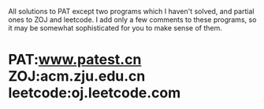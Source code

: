 All solutions to PAT except two programs which I haven't solved, and partial ones to ZOJ and leetcode. I add only a few comments to these programs, so it may be somewhat sophisticated for you to make sense of them.

PAT:www.patest.cn ZOJ:acm.zju.edu.cn leetcode:oj.leetcode.com
=======
